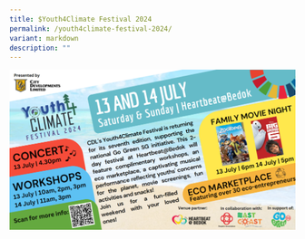 ```yaml
---
title: $Youth4Climate Festival 2024
permalink: /youth4climate-festival-2024/
variant: markdown
description: ""
---
```

![poster of youth4climate festival 2024](/images/Events/Youth_climate_festival.png)